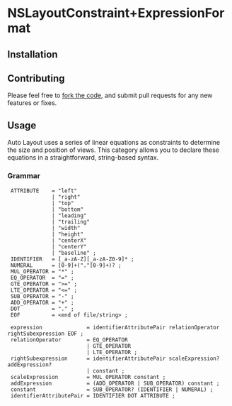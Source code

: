 # NSLayoutConstraint+ExpressionFormat

## Installation

## Contributing
Please feel free to [fork the code](https://github.com/enderlabs/NSLayoutConstraint-ExpressionFormat), and submit pull requests for any new features or fixes.

## Usage

Auto Layout uses a series of linear equations as constraints to determine the size and position of views. This category allows you to declare these equations in a straightforward, string-based syntax.

### Grammar

     ATTRIBUTE    = "left"
                  | "right"
                  | "top"
                  | "bottom"
                  | "leading"
                  | "trailing"
                  | "width"
                  | "height"
                  | "centerX"
                  | "centerY"
                  | "baseline" ;
     IDENTIFIER   = [_a-zA-Z][_a-zA-Z0-9]* ;
     NUMERAL      = [0-9]+("."[0-9]+)? ;
     MUL_OPERATOR = "*" ;
     EQ_OPERATOR  = "=" ;
     GTE_OPERATOR = ">=" ;
     LTE_OPERATOR = "<=" ;
     SUB_OPERATOR = "-" ;
     ADD_OPERATOR = "+" ;
     DOT          = "." ;
     EOF          = <end of file/string> ;

     expression              = identifierAttributePair relationOperator rightSubexpression EOF ;
     relationOperator        = EQ_OPERATOR
                             | GTE_OPERATOR
                             | LTE_OPERATOR ;
     rightSubexpression      = identifierAttributePair scaleExpression? addExpression?
                             | constant ;
     scaleExpression         = MUL_OPERATOR constant ;
     addExpression           = (ADD_OPERATOR | SUB_OPERATOR) constant ;
     constant                = SUB_OPERATOR? (IDENTIFIER | NUMERAL) ;
     identifierAttributePair = IDENTIFIER DOT ATTRIBUTE ;